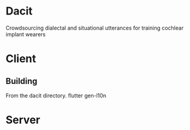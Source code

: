 # Dacit

Crowdsourcing dialectal and situational utterances for training cochlear implant wearers

# Client

## Building

From the dacit directory.
flutter gen-l10n


# Server
